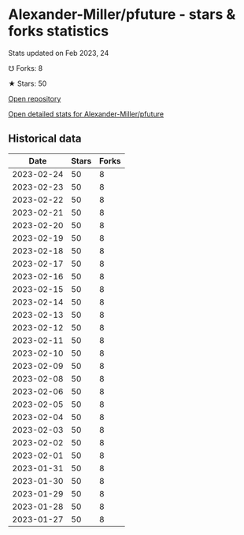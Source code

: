 # Alexander-Miller/pfuture - stars & forks statistics

Stats updated on Feb 2023, 24

☋ Forks: 8

★ Stars: 50

[Open repository](https://github.com/Alexander-Miller/pfuture)

[Open detailed stats for Alexander-Miller/pfuture](https://reviewgithub.com/rep/Alexander-Miller/pfuture)

## Historical data
| Date | Stars | Forks |
|------|-------|-------|
| 2023-02-24 | 50 | 8 | 
| 2023-02-23 | 50 | 8 | 
| 2023-02-22 | 50 | 8 | 
| 2023-02-21 | 50 | 8 | 
| 2023-02-20 | 50 | 8 | 
| 2023-02-19 | 50 | 8 | 
| 2023-02-18 | 50 | 8 | 
| 2023-02-17 | 50 | 8 | 
| 2023-02-16 | 50 | 8 | 
| 2023-02-15 | 50 | 8 | 
| 2023-02-14 | 50 | 8 | 
| 2023-02-13 | 50 | 8 | 
| 2023-02-12 | 50 | 8 | 
| 2023-02-11 | 50 | 8 | 
| 2023-02-10 | 50 | 8 | 
| 2023-02-09 | 50 | 8 | 
| 2023-02-08 | 50 | 8 | 
| 2023-02-06 | 50 | 8 | 
| 2023-02-05 | 50 | 8 | 
| 2023-02-04 | 50 | 8 | 
| 2023-02-03 | 50 | 8 | 
| 2023-02-02 | 50 | 8 | 
| 2023-02-01 | 50 | 8 | 
| 2023-01-31 | 50 | 8 | 
| 2023-01-30 | 50 | 8 | 
| 2023-01-29 | 50 | 8 | 
| 2023-01-28 | 50 | 8 | 
| 2023-01-27 | 50 | 8 | 

